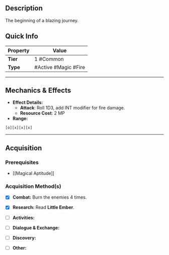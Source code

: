 ## Description
 The beginning of a blazing journey.

## Quick Info
| Property | Value                |
| -------- | -------------------- |
| **Tier** | 1 #Common            |
| **Type** | #Active #Magic #Fire |

---

## Mechanics & Effects
- **Effect Details:**
    - **Attack**: Roll 1D3, add INT modifier for fire damage.
    - **Resource Cost**: 2 MP
- **Range:**
```
[o][x][x][x]
```

---

## Acquisition
### Prerequisites
- [[Magical Aptitude]]

### Acquisition Method(s)
- [x] **Combat:** Burn the enemies 4 times.
- [x] **Research:** Read **Little Ember**.
- [ ] **Activities:** 
- [ ] **Dialogue & Exchange:** 
- [ ] **Discovery:** 
- [ ] **Other:** 

